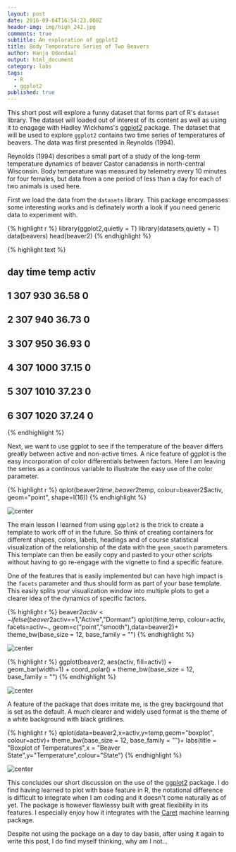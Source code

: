 ```yaml
---
layout: post
date: 2016-09-04T16:54:23.000Z
header-img: img/high_242.jpg
comments: true
subtitle: An exploration of ggplot2
title: Body Temperature Series of Two Beavers
author: Hanjo Odendaal
output: html_document
category: labs
tags:
  - R
  - ggplot2
published: true
---
```


This short post will explore a funny dataset that forms part of R's `dataset` library. The dataset will loaded out of interest of its content as well as using it to enagage with Hadley Wickhams's [ggplot2](http://docs.ggplot2.org/current/#) package. The dataset that will be used to explore `ggplot2` contains two time series of temperatures of beavers. The data was first presented in Reynolds (1994).

Reynolds (1994) describes a small part of a study of the long-term temperature dynamics of beaver Castor canadensis in north-central Wisconsin. Body temperature was measured by telemetry every 10 minutes for four females, but data from a one period of less than a day for each of two animals is used here.

First we load the data from the `datasets` library. This package encompasses some interesting works and is definately worth a look if you need generic data to experiment with.

{% highlight r %}
library(ggplot2,quietly = T)
library(datasets,quietly = T)
data(beavers)
head(beaver2)
{% endhighlight %}




{% highlight text %}
##   day time  temp activ
## 1 307  930 36.58     0
## 2 307  940 36.73     0
## 3 307  950 36.93     0
## 4 307 1000 37.15     0
## 5 307 1010 37.23     0
## 6 307 1020 37.24     0
{% endhighlight %}

Next, we want to use ggplot to see if the temperature of the beaver differs greatly between active and non-active times. A nice feature of ggplot is the easy incorporation of color differentials between factors. Here I am leaving the series as a continous variable to illustrate the easy use of the color parameter.

{% highlight r %}
qplot(beaver2$time,beaver2$temp,
      colour=beaver2$activ,
      geom="point",
      shape=I(16))
{% endhighlight %}

![center](/note/figures/ggplot_blog/unnamed-chunk-3-1.png)

The main lesson I learned from using `ggplot2` is the trick to create a template to work off of in the future. So think of creating containers for different shapes, colors, labels, headings and of course statistical visualization of the relationship of the data with the `geom_smooth` parameters. This template can then be easily copy and pasted to your other scripts without having to go re-engage with the vignette to find a specific feature.

One of the features that is easily implemented but can have high impact is the `facets` parameter and thus should form as part of your base template. This easily splits your visualization window into multiple plots to get a clearer idea of the dynamics of specific factors.

{% highlight r %}
beaver2$activ<-ifelse(beaver2$activ==1,"Active","Dormant")
qplot(time,temp,
      colour=activ,
      facets=activ~.,
      geom=c("point","smooth"),data=beaver2)+
      theme_bw(base_size = 12, base_family = "")
{% endhighlight %}

![center](/note/figures/ggplot_blog/unnamed-chunk-4-1.png)


{% highlight r %}
ggplot(beaver2, aes(activ, fill=activ)) +
  geom_bar(width=1) +
  coord_polar() +
  theme_bw(base_size = 12, base_family = "")
{% endhighlight %}

![center](/note/figures/ggplot_blog/unnamed-chunk-5-1.png)

A feature of the package that does irritate me, is the grey backrgound that is set as the default. A much clearer and widely used format is the theme of a white background with black gridlines.

{% highlight r %}
qplot(data=beaver2,x=activ,y=temp,geom="boxplot", colour=activ)+
  theme_bw(base_size = 12, base_family = "")+
   labs(title = "Boxplot of Temperatures",x = "Beaver State",y="Temperature",colour="State")
{% endhighlight %}

![center](/note/figures/ggplot_blog/unnamed-chunk-6-1.png)

This concludes our short discussion on the use of the [ggplot2](http://docs.ggplot2.org/current/#) package. I do find having learned to plot with base feature in R, the notational difference is difficult to integrate when I am coding and it doesn't come naturally as of yet. The package is however flawlessy built with great flexibility in its features. I especially enjoy how it integrates with the [Caret](http://topepo.github.io/caret/index.html) machine learning package.

Despite not using the package on a day to day basis, after using it again to write this post, I do find myself thinking, why am I not...
